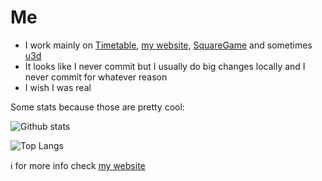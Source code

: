 # Me 

- I work mainly on [Timetable](https://github.com/user5522/timetable), [my website](https://user5522.tk), [SquareGame](https://github.com/user5522/squaregame) and sometimes  [u3d](https://github.com/user5522/u3d)
- It looks like I never commit but I usually do big changes locally and I never commit for whatever reason
- I wish I was real

Some stats because those are pretty cool:

![Github stats](https://github-readme-stats.vercel.app/api?username=user5522&show_icons=true&title_color=fff&icon_color=2196F3&text_color=9f9f9f&bg_color=151515)

![Top Langs](https://github-readme-stats.vercel.app/api/top-langs/?username=user5522&title_color=fff&text_color=9f9f9f&bg_color=151515&layout=compact&hide=ShaderLab,HLSL)

ℹ️ for more info check [my website](https://user5522.vercel.app)
